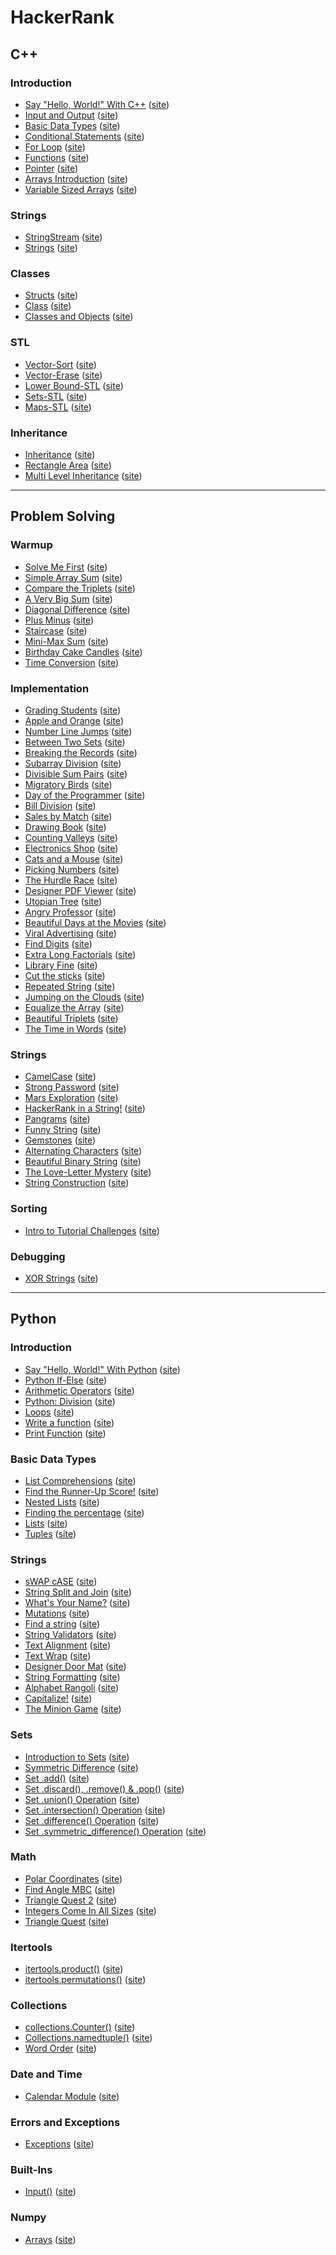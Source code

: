 # HackerRank

## C++
### Introduction
- [Say "Hello, World!" With C++](./C++/cpp-hello-world.cpp) ([site](https://www.hackerrank.com/challenges/cpp-hello-world/))
- [Input and Output](./C++/cpp-input-and-output.cpp) ([site](https://www.hackerrank.com/challenges/cpp-input-and-output/))
- [Basic Data Types](./C++/c-tutorial-basic-data-types.cpp) ([site](https://www.hackerrank.com/challenges/c-tutorial-basic-data-types/))
- [Conditional Statements](./C++/c-tutorial-conditional-if-else.cpp) ([site](https://www.hackerrank.com/challenges/c-tutorial-conditional-if-else/))
- [For Loop](./C++/c-tutorial-for-loop.cpp) ([site](https://www.hackerrank.com/challenges/c-tutorial-for-loop/))
- [Functions](./C++/c-tutorial-functions.cpp) ([site](https://www.hackerrank.com/challenges/c-tutorial-functions/))
- [Pointer](./C++/c-tutorial-pointer.cpp) ([site](https://www.hackerrank.com/challenges/c-tutorial-pointer/))
- [Arrays Introduction](./C++/arrays-introduction.cpp) ([site](https://www.hackerrank.com/challenges/arrays-introduction/))
- [Variable Sized Arrays](./C++/variable-sized-arrays.cpp) ([site](https://www.hackerrank.com/challenges/variable-sized-arrays/))

### Strings
- [StringStream](./C++/c-tutorial-stringstream.cpp) ([site](https://www.hackerrank.com/challenges/c-tutorial-stringstream/))
- [Strings](./C++/c-tutorial-strings.cpp) ([site](https://www.hackerrank.com/challenges/c-tutorial-strings/))

### Classes
- [Structs](./C++/c-tutorial-structs.cpp) ([site](https://www.hackerrank.com/challenges/c-tutorial-structs/))
- [Class](./C++/c-tutorial-class.cpp) ([site](https://www.hackerrank.com/challenges/c-tutorial-class/))
- [Classes and Objects](./C++/classes-objects.cpp) ([site](https://www.hackerrank.com/challenges/classes-objects/))

### STL
- [Vector-Sort](./C++/vector-sort.cpp) ([site](https://www.hackerrank.com/challenges/vector-sort/))
- [Vector-Erase](./C++/vector-erase.cpp) ([site](https://www.hackerrank.com/challenges/vector-erase/))
- [Lower Bound-STL](./C++/cpp-lower-bound.cpp) ([site](https://www.hackerrank.com/challenges/cpp-lower-bound/))
- [Sets-STL](./C++/cpp-sets.cpp) ([site](https://www.hackerrank.com/challenges/cpp-sets/))
- [Maps-STL](./C++/cpp-maps.cpp) ([site](https://www.hackerrank.com/challenges/cpp-maps/))

### Inheritance
- [Inheritance](./C++/inheritance-introduction.cpp) ([site](https://www.hackerrank.com/challenges/inheritance-introduction/))
- [Rectangle Area](./C++/rectangle-area.cpp) ([site](https://www.hackerrank.com/challenges/rectangle-area/))
- [Multi Level Inheritance](./C++/multi-level-inheritance-cpp.cpp) ([site](https://www.hackerrank.com/challenges/multi-level-inheritance-cpp/))

---

## Problem Solving
### Warmup
- [Solve Me First](./Problem%20Solving/Solve%20Me%20First/) ([site](https://www.hackerrank.com/challenges/solve-me-first/))
- [Simple Array Sum](./Problem%20Solving/Simple%20Array%20Sum/) ([site](https://www.hackerrank.com/challenges/simple-array-sum/))
- [Compare the Triplets](./Problem%20Solving/Compare%20the%20Triplets/) ([site](https://www.hackerrank.com/challenges/compare-the-triplets/))
- [A Very Big Sum](./Problem%20Solving/A%20Very%20Big%20Sum/) ([site](https://www.hackerrank.com/challenges/a-very-big-sum/))
- [Diagonal Difference](./Problem%20Solving/Diagonal%20Difference/) ([site](https://www.hackerrank.com/challenges/diagonal-difference/))
- [Plus Minus](./Problem%20Solving/Plus%20Minus/) ([site](https://www.hackerrank.com/challenges/plus-minus/))
- [Staircase](./Problem%20Solving/Staircase/) ([site](https://www.hackerrank.com/challenges/staircase/))
- [Mini-Max Sum](./Problem%20Solving/Mini-Max%20Sum/) ([site](https://www.hackerrank.com/challenges/mini-max-sum/))
- [Birthday Cake Candles](./Problem%20Solving/Birthday%20Cake%20Candles/) ([site](https://www.hackerrank.com/challenges/birthday-cake-candles/))
- [Time Conversion](./Problem%20Solving/Time%20Conversion/) ([site](https://www.hackerrank.com/challenges/time-conversion/))

### Implementation
- [Grading Students](./Problem%20Solving/Grading%20Students/) ([site](https://www.hackerrank.com/challenges/grading/))
- [Apple and Orange](./Problem%20Solving/Apple%20and%20Orange/) ([site](https://www.hackerrank.com/challenges/apple-and-orange/))
- [Number Line Jumps](./Problem%20Solving/Number%20Line%20Jumps/) ([site](https://www.hackerrank.com/challenges/kangaroo/))
- [Between Two Sets](./Problem%20Solving/Between%20Two%20Sets/) ([site](https://www.hackerrank.com/challenges/between-two-sets/))
- [Breaking the Records](./Problem%20Solving/Breaking%20the%20Records/) ([site](https://www.hackerrank.com/challenges/breaking-best-and-worst-records/))
- [Subarray Division](./Problem%20Solving/Subarray%20Division/) ([site](https://www.hackerrank.com/challenges/the-birthday-bar/))
- [Divisible Sum Pairs](./Problem%20Solving/Divisible%20Sum%20Pairs/) ([site](https://www.hackerrank.com/challenges/divisible-sum-pairs/))
- [Migratory Birds](./Problem%20Solving/Migratory%20Birds/) ([site](https://www.hackerrank.com/challenges/migratory-birds/))
- [Day of the Programmer](./Problem%20Solving/Day%20of%20the%20Programmer/) ([site](https://www.hackerrank.com/challenges/day-of-the-programmer/))
- [Bill Division](./Problem%20Solving/Bill%20Division/) ([site](https://www.hackerrank.com/challenges/bon-appetit/))
- [Sales by Match](./Problem%20Solving/Sales%20by%20Match/) ([site](https://www.hackerrank.com/challenges/sock-merchant/))
- [Drawing Book](./Problem%20Solving/Drawing%20Book/) ([site](https://www.hackerrank.com/challenges/drawing-book/))
- [Counting Valleys](./Problem%20Solving/Counting%20Valleys/) ([site](https://www.hackerrank.com/challenges/counting-valleys/))
- [Electronics Shop](./Problem%20Solving/Electronics%20Shop/) ([site](https://www.hackerrank.com/challenges/electronics-shop/))
- [Cats and a Mouse](./Problem%20Solving/Cats%20and%20a%20Mouse/) ([site](https://www.hackerrank.com/challenges/cats-and-a-mouse/))
- [Picking Numbers](./Problem%20Solving/Picking%20Numbers/) ([site](https://www.hackerrank.com/challenges/picking-numbers/))
- [The Hurdle Race](./Problem%20Solving/The%20Hurdle%20Race/) ([site](https://www.hackerrank.com/challenges/the-hurdle-race))
- [Designer PDF Viewer](./Problem%20Solving/Designer%20PDF%Viewer) ([site](https://www.hackerrank.com/challenges/designer-pdf-viewer))
- [Utopian Tree](./Problem%20Solving/Utopian%20Tree) ([site](https://www.hackerrank.com/challenges/utopian-tree))
- [Angry Professor](./Problem%20Solving/Angry%20Professor) ([site](https://www.hackerrank.com/challenges/angry-professor))
- [Beautiful Days at the Movies](./Problem%20Solving/Beautiful%20Days%20at%20the%20Movies) ([site](https://www.hackerrank.com/challenges/beautiful-days-at-the-movies))
- [Viral Advertising](./Problem%20Solving/Viral%20Advertising) ([site](https://www.hackerrank.com/challenges/strange-advertising))
- [Find Digits](./Problem%20Solving/Find%20Digits) ([site](https://www.hackerrank.com/challenges/find-digits))
- [Extra Long Factorials](./Problem%20Solving/Extra%20Long%20Factorials) ([site](https://www.hackerrank.com/challenges/extra-long-factorials))
- [Library Fine](./Problem%20Solving/Library%20Fine) ([site](https://www.hackerrank.com/challenges/library-fine))
- [Cut the sticks](./Problem%20Solving/Cut%20the%20sticks) ([site](https://www.hackerrank.com/challenges/cut-the-sticks))
- [Repeated String](./Problem%20Solving/Repeated%20String) ([site](https://www.hackerrank.com/challenges/repeated-string))
- [Jumping on the Clouds](./Problem%20Solving/Jumping%20on%20the%20Clouds) ([site](https://www.hackerrank.com/challenges/jumping-on-the-clouds))
- [Equalize the Array](./Problem%20Solving/Equalize%20the%20Array) ([site](https://www.hackerrank.com/challenges/equality-in-a-array))
- [Beautiful Triplets](./Problem%20Solving/Beautiful%20Triplets) ([site](https://www.hackerrank.com/challenges/beautiful-triplets))
- [The Time in Words](./Problem%20Solving/The%20Time%20in%20Words) ([site](https://www.hackerrank.com/challenges/the-time-in-words))

### Strings
- [CamelCase](./Problem%20Solving/CamelCase) ([site](https://www.hackerrank.com/challenges/camelcase/))
- [Strong Password](./Problem%20Solving/Strong%20Password) ([site](https://www.hackerrank.com/challenges/strong-password/))
- [Mars Exploration](./Problem%20Solving/Mars%20Exploration) ([site](https://www.hackerrank.com/challenges/mars-exploration/))
- [HackerRank in a String!](./Problem%20Solving/HackerRank%20in%20a%20String!) ([site](https://www.hackerrank.com/challenges/hackerrank-in-a-string/))
- [Pangrams](./Problem%20Solving/Pangrams) ([site](https://www.hackerrank.com/challenges/pangrams))
- [Funny String](./Problem%20Solving/Funny%20String) ([site](https://www.hackerrank.com/challenges/funny-string/))
- [Gemstones](./Problem%20Solving/Gemstones) ([site](https://www.hackerrank.com/challenges/gem-stones/))
- [Alternating Characters](./Problem%20Solving/Alternating%20Characters) ([site](https://www.hackerrank.com/challenges/alternating-characters/))
- [Beautiful Binary String](./Problem%20Solving/Beautiful%20Binary%20String) ([site](https://www.hackerrank.com/challenges/beautiful-binary-string/))
- [The Love-Letter Mystery](./Problem%20Solving/The%20Love-Letter%20Mystery) ([site](https://www.hackerrank.com/challenges/the-love-letter-mystery/))
- [String Construction](./Problem%20Solving/String%20Construction) ([site](https://www.hackerrank.com/challenges/string-construction/))

### Sorting
- [Intro to Tutorial Challenges](./Problem%20Solving/Intro%20to%20Tutorial%20Challenges) ([site](https://www.hackerrank.com/challenges/tutorial-intro/))

### Debugging
- [XOR Strings](./Problem%20Solving/XOR%20Strings) ([site](https://www.hackerrank.com/challenges/strings-xor/))

---

## Python
### Introduction
- [Say "Hello, World!" With Python](./Python/py-hello-world.py) ([site](https://www.hackerrank.com/challenges/py-hello-world/))
- [Python If-Else](./Python/py-if-else.py) ([site](https://www.hackerrank.com/challenges/py-if-else/))
- [Arithmetic Operators](./Python/python-arithmetic-operators.py) ([site](https://hackerrank.com/challenges/python-arithmetic-operators/))
- [Python: Division](./Python/python-division.py) ([site](https://www.hackerrank.com/challenges/python-division/))
- [Loops](./Python/python-loops.py) ([site](https://www.hackerrank.com/challenges/python-loops/))
- [Write a function](./Python/write-a-function.py) ([site](https://www.hackerrank.com/challenges/write-a-function/))
- [Print Function](./Python/python-print.py) ([site](https://www.hackerrank.com/challenges/python-print/))

### Basic Data Types
- [List Comprehensions](./Python/list-comprehensions.py) ([site](https://www.hackerrank.com/challenges/list-comprehensions/))
- [Find the Runner-Up Score!](./Python/find-second-maximum-number-in-a-list.py) ([site](https://www.hackerrank.com/challenges/find-second-maximum-number-in-a-list/))
- [Nested Lists](./Python/nested-list.py) ([site](https://www.hackerrank.com/challenges/nested-list/))
- [Finding the percentage](./Python/finding-the-percentage.py) ([site](https://www.hackerrank.com/challenges/finding-the-percentage/))
- [Lists](./Python/python-lists.py) ([site](https://www.hackerrank.com/challenges/python-lists/))
- [Tuples](./Python/python-tuples.py) ([site](https://www.hackerrank.com/challenges/python-tuples/))

### Strings
- [sWAP cASE](./Python/swap-case.py) ([site](https://www.hackerrank.com/challenges/swap-case/))
- [String Split and Join](./Python/python-split-string-and-join.py) ([site](https://www.hackerrank.com/challenges/python-split-string-and-join/))
- [What's Your Name?](./Python/whats-your-name.py) ([site](https://www.hackerrank.com/challenges/whats-your-name/))
- [Mutations](./Python/python-mutations.py) ([site](https://www.hackerrank.com/challenges/python-mutations/))
- [Find a string](./Python/find-a-string.py) ([site](https://www.hackerrank.com/challenges/find-a-string/))
- [String Validators](./Python/string-validators.py) ([site](https://www.hackerrank.com/challenges/string-validators/))
- [Text Alignment](./Python/text-alignment.py) ([site](https://www.hackerrank.com/challenges/text-alignment/))
- [Text Wrap](./Python/text-wrap.py) ([site](https://www.hackerrank.com/challenges/text-wrap/))
- [Designer Door Mat](./Python/designer-door-mat.py) ([site](https://www.hackerrank.com/challenges/designer-door-mat/))
- [String Formatting](./Python/python-string-formatting.py) ([site](https://www.hackerrank.com/challenges/python-string-formatting/))
- [Alphabet Rangoli](./Python/alphabet-rangoli.py) ([site](https://www.hackerrank.com/challenges/alphabet-rangoli/))
- [Capitalize!](./Python/capitalize.py) ([site](https://www.hackerrank.com/challenges/capitalize/))
- [The Minion Game](./Python/the-minion-game.py) ([site](https://www.hackerrank.com/challenges/the-minion-game/))

### Sets
- [Introduction to Sets](./Python/py-introduction-to-sets.py) ([site](https://www.hackerrank.com/challenges/py-introduction-to-sets/))
- [Symmetric Difference](./Python/symmetric-difference.py) ([site](https://www.hackerrank.com/challenges/symmetric-difference/))
- [Set .add()](./Python/py-set-add.py) ([site](https://www.hackerrank.com/challenges/py-set-add/))
- [Set .discard(), .remove() & .pop()](./Python/py-set-discard-remove-pop.py) ([site](https://www.hackerrank.com/challenges/py-set-discard-remove-pop/))
- [Set .union() Operation](./Python/py-set-union.py) ([site](https://www.hackerrank.com/challenges/py-set-union/))
- [Set .intersection() Operation](./Python/py-set-intersection-operation.py) ([site](https://www.hackerrank.com/challenges/py-set-intersection-operation/))
- [Set .difference() Operation](./Python/py-set-difference-operation.py) ([site](https://www.hackerrank.com/challenges/py-set-difference-operation/))
- [Set .symmetric_difference() Operation](./Python/py-set-symmetric-difference-operation) ([site](https://www.hackerrank.com/challenges/py-set-symmetric-difference-operation/))

### Math
- [Polar Coordinates](./Python/polar-coordinates.py) ([site](https://www.hackerrank.com/challenges/polar-coordinates/))
- [Find Angle MBC](./Python/find-angle.py) ([site](https://www.hackerrank.com/challenges/find-angle/))
- [Triangle Quest 2](./Python/triangle-quest-2.py) ([site](https://www.hackerrank.com/challenges/triangle-quest-2/))
- [Integers Come In All Sizes](./Python/python-integers-come-in-all-sizes.py) ([site](https://www.hackerrank.com/challenges/python-integers-come-in-all-sizes/))
- [Triangle Quest](./Python/python-quest-1.py) ([site](https://www.hackerrank.com/challenges/python-quest-1/))

### Itertools
- [itertools.product()](./Python/itertools-product.py) ([site](https://www.hackerrank.com/challenges/itertools-product/))
- [itertools.permutations()](./Python/itertools-permutations.py) ([site](https://www.hackerrank.com/challenges/itertools-permutations/))

### Collections
- [collections.Counter()](./Python/collections-counter.py) ([site](https://www.hackerrank.com/challenges/collections-counter/))
- [Collections.namedtuple()](./Python/py-collections-namedtuple.py) ([site](https://www.hackerrank.com/challenges/py-collections-namedtuple/))
- [Word Order](./Python/word-order.py) ([site](https://www.hackerrank.com/challenges/word-order/))

### Date and Time
- [Calendar Module](./Python/calendar-module.py) ([site](https://www.hackerrank.com/challenges/calendar-module/))

### Errors and Exceptions
- [Exceptions](./Python/exceptions.py) ([site](https://www.hackerrank.com/challenges/exceptions/))

### Built-Ins
- [Input()](./Python/input.py) ([site](https://www.hackerrank.com/challenges/input/))

### Numpy
- [Arrays](./Python/np-arrays.py) ([site](https://www.hackerrank.com/challenges/np-arrays/))